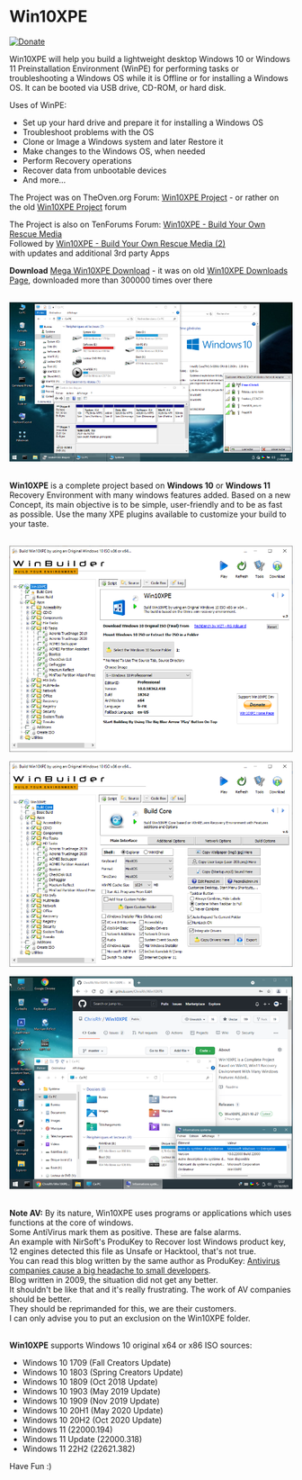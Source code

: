 # Win10XPE

[![Donate](https://img.shields.io/badge/Donate-PayPal-green.svg)](https://www.paypal.com/donate/?cmd=_s-xclick&hosted_button_id=9WZ5EDAMPH6SE)

Win10XPE will help you build a lightweight desktop Windows 10 or Windows 11 Preinstallation Environment (WinPE) for performing tasks or troubleshooting a Windows OS while it is Offline or for installing a Windows OS. It can be booted via USB drive, CD-ROM, or hard disk.

Uses of WinPE:<br/>
- Set up your hard drive and prepare it for installing a Windows OS<br/>
- Troubleshoot problems with the OS<br/>
- Clone or Image a Windows system and later Restore it<br/>
- Make changes to the Windows OS, when needed<br/>
- Perform Recovery operations<br/>
- Recover data from unbootable devices<br/>
- And more…<br/>

The Project was on TheOven.org Forum: [Win10XPE Project](http://theoven.org/index.php?topic=2421.0) - or rather on the old [Win10XPE Project](https://old.theoven.org/index666e.html?board=39.0) forum <br/>

The Project is also on TenForums Forum: [Win10XPE - Build Your Own Rescue Media](https://www.tenforums.com/software-apps/117664-win10xpe-build-your-own-rescue-media.html)<br/>
Followed by [Win10XPE - Build Your Own Rescue Media (2)](https://www.tenforums.com/software-apps/182581-win10xpe-build-your-own-rescue-media-2-a.html)<br/>
with updates and additional 3rd party Apps<br/>

**Download**
[Mega Win10XPE Download](https://mega.nz/file/eeI13AAJ#mqCH9oUk6daSavgLKC6cTbF_Apa5yguSw-7rU7bFPys) - it was on old [Win10XPE Downloads Page](http://win10se.cwcodes.net/Compressed/index.php), downloaded more than 300000 times over there <br/><br/>

![Alt text](/Images/Win10XPE.png?raw=true "Win10XPE")<br/><br/>


**Win10XPE** is a complete project based on **Windows 10** or **Windows 11** Recovery Environment with many windows features added. Based on a new Concept, its main objective is to be simple, user-friendly and to be as fast as possible. Use the many XPE plugins available to customize your build to your taste.<br/><br/>

![Alt text](/Images/Win10XPE_Main.png?raw=true "Win10XPE_Main")<br/>

![Alt text](/Images/Win10XPE_BuildCore.png?raw=true "Win10XPE_BuildCore")<br/>

![Alt text](/Images/Win11XPE.png?raw=true "Win11XPE")<br/><br/>

**Note AV:** By its nature, Win10XPE uses programs or applications which uses functions at the core of windows.<br/>
Some AntiVirus mark them as positive. These are false alarms.<br/>
An example with NirSoft's ProduKey to Recover lost Windows product key, 12 engines detected this file as Unsafe or Hacktool, that's not true.<br/>
You can read this blog written by the same author as ProduKey: [Antivirus companies cause a big headache to small developers](https://blog.nirsoft.net/2009/05/17/antivirus-companies-cause-a-big-headache-to-small-developers/).<br/>
Blog written in 2009, the situation did not get any better.<br/>
It shouldn't be like that and it's really frustrating. The work of AV companies should be better.<br/>
They should be reprimanded for this, we are their customers.<br/>
I can only advise you to put an exclusion on the Win10XPE folder.<br/><br/>

**Win10XPE** supports Windows 10 original x64 or x86 ISO sources:<br/>
- Windows 10 1709 (Fall Creators Update)<br/>
- Windows 10 1803 (Spring Creators Update)<br/>
- Windows 10 1809 (Oct 2018 Update)<br/>
- Windows 10 1903 (May 2019 Update)<br/>
- Windows 10 1909 (Nov 2019 Update)<br/>
- Windows 10 20H1 (May 2020 Update)<br/>
- Windows 10 20H2 (Oct 2020 Update)<br/>
- Windows 11 (22000.194)<br/>
- Windows 11 Update (22000.318)<br/>
- Windows 11 22H2 (22621.382)<br/>

Have Fun :)
